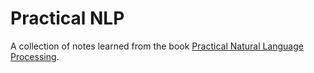# Practical NLP
A collection of notes learned from the book [Practical Natural Language Processing](http://www.practicalnlp.ai/).

